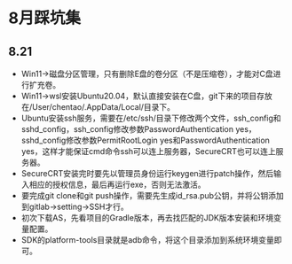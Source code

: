 # 8月踩坑集

## 8.21

- Win11->磁盘分区管理，只有删除E盘的卷分区（不是压缩卷），才能对C盘进行扩充卷。
- Win11->wsl安装Ubuntu20.04，默认直接安装在C盘，git下来的项目存放在/User/chentao/.AppData/Local/目录下。
- Ubuntu安装ssh服务，需要在/etc/ssh/目录下修改两个文件，ssh_config和sshd_config，ssh_config修改参数PasswordAuthentication yes，sshd_config修改参数PermitRootLogin yes和PasswordAuthentication yes，这样才能保证cmd命令ssh可以连上服务器，SecureCRT也可以连上服务器。
- SecureCRT安装完时要先以管理员身份运行keygen进行patch操作，然后输入相应的授权信息，最后再运行exe，否则无法激活。
- 要完成git clone和git push操作，需要先生成id_rsa.pub公钥，并将公钥添加到gitlab->setting->SSH才行。
- 初次下载AS，先看项目的Gradle版本，再去找匹配的JDK版本安装和环境变量配置。
- SDK的platform-tools目录就是adb命令，将这个目录添加到系统环境变量即可。